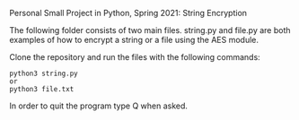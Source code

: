 Personal Small Project in Python, Spring 2021: String Encryption

The following folder consists of two main files. 
string.py and file.py are both examples of how to encrypt a string or a file using the AES module. 

Clone the repository and run the files with the following commands: 
```
python3 string.py 
or 
python3 file.txt
```
In order to quit the program type Q when asked. 

